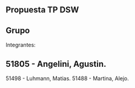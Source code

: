 Propuesta TP DSW
--------------------------------------
Grupo
--------------------------------------
Integrantes:

51805 - Angelini, Agustin. 
-
51498 - Luhmann, Matias.
51488 - Martina, Alejo.
